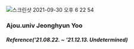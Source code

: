 ![스크린샷 2021-09-30 오후 6 22 54](https://user-images.githubusercontent.com/67354235/135425743-a3f4b05b-cc77-42d5-9c0c-166573ce467f.png)
### Ajou.univ Jeonghyun Yoo
##### Reference('21.08.22. ~ '21.12.13. Undetermined)
